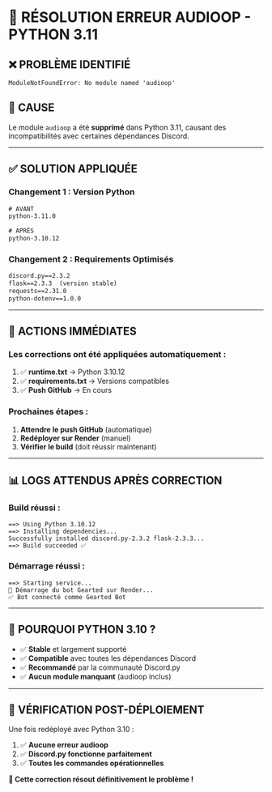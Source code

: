 # 🔧 RÉSOLUTION ERREUR AUDIOOP - PYTHON 3.11

## ❌ **PROBLÈME IDENTIFIÉ**

```
ModuleNotFoundError: No module named 'audioop'
```

## 🎯 **CAUSE**

Le module `audioop` a été **supprimé** dans Python 3.11, causant des incompatibilités avec certaines dépendances Discord.

---

## ✅ **SOLUTION APPLIQUÉE**

### **Changement 1 : Version Python**
```txt
# AVANT
python-3.11.0

# APRÈS  
python-3.10.12
```

### **Changement 2 : Requirements Optimisés**
```txt
discord.py==2.3.2
flask==2.3.3  (version stable)
requests==2.31.0
python-dotenv==1.0.0
```

---

## 🚀 **ACTIONS IMMÉDIATES**

### **Les corrections ont été appliquées automatiquement :**
1. ✅ **runtime.txt** → Python 3.10.12
2. ✅ **requirements.txt** → Versions compatibles
3. ✅ **Push GitHub** → En cours

### **Prochaines étapes :**
1. **Attendre le push GitHub** (automatique)
2. **Redéployer sur Render** (manuel)
3. **Vérifier le build** (doit réussir maintenant)

---

## 📊 **LOGS ATTENDUS APRÈS CORRECTION**

### **Build réussi :**
```
==> Using Python 3.10.12
==> Installing dependencies...
Successfully installed discord.py-2.3.2 flask-2.3.3...
==> Build succeeded ✅
```

### **Démarrage réussi :**
```
==> Starting service...
🚀 Démarrage du bot Gearted sur Render...
✅ Bot connecté comme Gearted Bot
```

---

## 🔧 **POURQUOI PYTHON 3.10 ?**

- ✅ **Stable** et largement supporté
- ✅ **Compatible** avec toutes les dépendances Discord
- ✅ **Recommandé** par la communauté Discord.py
- ✅ **Aucun module manquant** (audioop inclus)

---

## 🎯 **VÉRIFICATION POST-DÉPLOIEMENT**

Une fois redéployé avec Python 3.10 :
1. ✅ **Aucune erreur audioop**
2. ✅ **Discord.py fonctionne parfaitement**
3. ✅ **Toutes les commandes opérationnelles**

**🚀 Cette correction résout définitivement le problème !**

